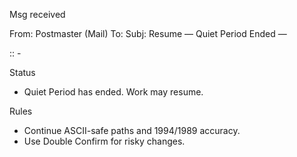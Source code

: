Msg received

From: Postmaster (Mail)
To: <Target>
Subj: Resume — Quiet Period Ended — <YYYY-MM-DD>

<Owner>::<Dept> - <Office>

Status
- Quiet Period has ended. Work may resume.

Rules
- Continue ASCII-safe paths and 1994/1989 accuracy.
- Use Double Confirm for risky changes.
